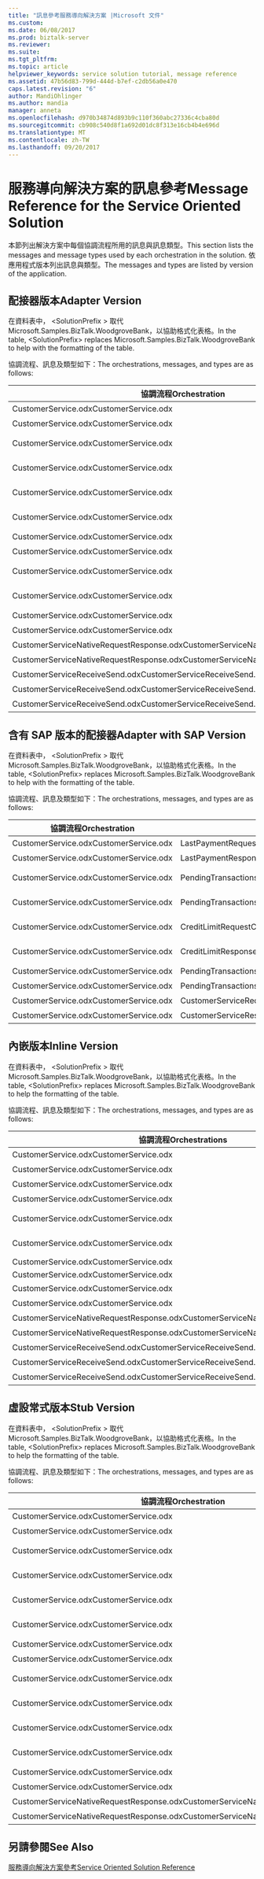 ```yaml
---
title: "訊息參考服務導向解決方案 |Microsoft 文件"
ms.custom: 
ms.date: 06/08/2017
ms.prod: biztalk-server
ms.reviewer: 
ms.suite: 
ms.tgt_pltfrm: 
ms.topic: article
helpviewer_keywords: service solution tutorial, message reference
ms.assetid: 47b56d83-799d-444d-b7ef-c2db56a0e470
caps.latest.revision: "6"
author: MandiOhlinger
ms.author: mandia
manager: anneta
ms.openlocfilehash: d970b34874d893b9c110f360abc27336c4cba80d
ms.sourcegitcommit: cb908c540d8f1a692d01dc8f313e16cb4b4e696d
ms.translationtype: MT
ms.contentlocale: zh-TW
ms.lasthandoff: 09/20/2017
---
```

# <a name="message-reference-for-the-service-oriented-solution"></a><span data-ttu-id="b1429-102">服務導向解決方案的訊息參考</span><span class="sxs-lookup"><span data-stu-id="b1429-102">Message Reference for the Service Oriented Solution</span></span>
<span data-ttu-id="b1429-103">本節列出解決方案中每個協調流程所用的訊息與訊息類型。</span><span class="sxs-lookup"><span data-stu-id="b1429-103">This section lists the messages and message types used by each orchestration in the solution.</span></span> <span data-ttu-id="b1429-104">依應用程式版本列出訊息與類型。</span><span class="sxs-lookup"><span data-stu-id="b1429-104">The messages and types are listed by version of the application.</span></span>  
  
## <a name="adapter-version"></a><span data-ttu-id="b1429-105">配接器版本</span><span class="sxs-lookup"><span data-stu-id="b1429-105">Adapter Version</span></span>  
 <span data-ttu-id="b1429-106">在資料表中， \<SolutionPrefix > 取代 Microsoft.Samples.BizTalk.WoodgroveBank，以協助格式化表格。</span><span class="sxs-lookup"><span data-stu-id="b1429-106">In the table, \<SolutionPrefix> replaces Microsoft.Samples.BizTalk.WoodgroveBank to help with the formatting of the table.</span></span>  
  
 <span data-ttu-id="b1429-107">協調流程、訊息及類型如下：</span><span class="sxs-lookup"><span data-stu-id="b1429-107">The orchestrations, messages, and types are as follows:</span></span>  
  
|<span data-ttu-id="b1429-108">協調流程</span><span class="sxs-lookup"><span data-stu-id="b1429-108">Orchestration</span></span>|<span data-ttu-id="b1429-109">訊息</span><span class="sxs-lookup"><span data-stu-id="b1429-109">Message</span></span>|<span data-ttu-id="b1429-110">訊息類型</span><span class="sxs-lookup"><span data-stu-id="b1429-110">Message Type</span></span>|  
|-------------------|-------------|------------------|  
|<span data-ttu-id="b1429-111">CustomerService.odx</span><span class="sxs-lookup"><span data-stu-id="b1429-111">CustomerService.odx</span></span>|<span data-ttu-id="b1429-112">LastPaymentRequest</span><span class="sxs-lookup"><span data-stu-id="b1429-112">LastPaymentRequest</span></span>|<span data-ttu-id="b1429-113">\<SolutionPrefix >。Schemas.LastPaymentRequest</span><span class="sxs-lookup"><span data-stu-id="b1429-113">\<SolutionPrefix>.Schemas.LastPaymentRequest</span></span>|  
|<span data-ttu-id="b1429-114">CustomerService.odx</span><span class="sxs-lookup"><span data-stu-id="b1429-114">CustomerService.odx</span></span>|<span data-ttu-id="b1429-115">LastPaymentResponse</span><span class="sxs-lookup"><span data-stu-id="b1429-115">LastPaymentResponse</span></span>|<span data-ttu-id="b1429-116">\<SolutionPrefix >。Schemas.LastPaymentResponse</span><span class="sxs-lookup"><span data-stu-id="b1429-116">\<SolutionPrefix>.Schemas.LastPaymentResponse</span></span>|  
|<span data-ttu-id="b1429-117">CustomerService.odx</span><span class="sxs-lookup"><span data-stu-id="b1429-117">CustomerService.odx</span></span>|<span data-ttu-id="b1429-118">PendingTransactionsWSRequest</span><span class="sxs-lookup"><span data-stu-id="b1429-118">PendingTransactionsWSRequest</span></span>|<span data-ttu-id="b1429-119">\<SolutionPrefix >。Orchestrations.Adapter.PendTransWS.PendingTransactionsWebService_。GetPendingTransactions_request</span><span class="sxs-lookup"><span data-stu-id="b1429-119">\<SolutionPrefix>.Orchestrations.Adapter.PendTransWS.PendingTransactionsWebService_.GetPendingTransactions_request</span></span>|  
|<span data-ttu-id="b1429-120">CustomerService.odx</span><span class="sxs-lookup"><span data-stu-id="b1429-120">CustomerService.odx</span></span>|<span data-ttu-id="b1429-121">PendingTransactionsWSResponse</span><span class="sxs-lookup"><span data-stu-id="b1429-121">PendingTransactionsWSResponse</span></span>|<span data-ttu-id="b1429-122">\<SolutionPrefix >。Orchestrations.Adapter.PendTransWS.PendingTransactionsWebService_。GetPendingTransactions_response</span><span class="sxs-lookup"><span data-stu-id="b1429-122">\<SolutionPrefix>.Orchestrations.Adapter.PendTransWS.PendingTransactionsWebService_.GetPendingTransactions_response</span></span>|  
|<span data-ttu-id="b1429-123">CustomerService.odx</span><span class="sxs-lookup"><span data-stu-id="b1429-123">CustomerService.odx</span></span>|<span data-ttu-id="b1429-124">CreditLimitRequest</span><span class="sxs-lookup"><span data-stu-id="b1429-124">CreditLimitRequest</span></span>|<span data-ttu-id="b1429-125">\<SolutionPrefix >。Schemas.BAPI_BANKACCT_GET_DETAIL。BAPI_BANKACCT_GET_DETAIL_Request</span><span class="sxs-lookup"><span data-stu-id="b1429-125">\<SolutionPrefix>.Schemas.BAPI_BANKACCT_GET_DETAIL.BAPI_BANKACCT_GET_DETAIL_Request</span></span>|  
|<span data-ttu-id="b1429-126">CustomerService.odx</span><span class="sxs-lookup"><span data-stu-id="b1429-126">CustomerService.odx</span></span>|<span data-ttu-id="b1429-127">CreditLimitResponse</span><span class="sxs-lookup"><span data-stu-id="b1429-127">CreditLimitResponse</span></span>|<span data-ttu-id="b1429-128">\<SolutionPrefix >。Schemas.BAPI_BANKACCT_GET_DETAIL。BAPI_BANKACCT_GET_DETAIL_Response</span><span class="sxs-lookup"><span data-stu-id="b1429-128">\<SolutionPrefix>.Schemas.BAPI_BANKACCT_GET_DETAIL.BAPI_BANKACCT_GET_DETAIL_Response</span></span>|  
|<span data-ttu-id="b1429-129">CustomerService.odx</span><span class="sxs-lookup"><span data-stu-id="b1429-129">CustomerService.odx</span></span>|<span data-ttu-id="b1429-130">PendingTransactionsRequest</span><span class="sxs-lookup"><span data-stu-id="b1429-130">PendingTransactionsRequest</span></span>|<span data-ttu-id="b1429-131">\<SolutionPrefix >。Schemas.PendingTransactionsRequest</span><span class="sxs-lookup"><span data-stu-id="b1429-131">\<SolutionPrefix>.Schemas.PendingTransactionsRequest</span></span>|  
|<span data-ttu-id="b1429-132">CustomerService.odx</span><span class="sxs-lookup"><span data-stu-id="b1429-132">CustomerService.odx</span></span>|<span data-ttu-id="b1429-133">PendingTransactionsResponse</span><span class="sxs-lookup"><span data-stu-id="b1429-133">PendingTransactionsResponse</span></span>|<span data-ttu-id="b1429-134">\<SolutionPrefix >。Schemas.PendingTransactionsResponse</span><span class="sxs-lookup"><span data-stu-id="b1429-134">\<SolutionPrefix>.Schemas.PendingTransactionsResponse</span></span>|  
|<span data-ttu-id="b1429-135">CustomerService.odx</span><span class="sxs-lookup"><span data-stu-id="b1429-135">CustomerService.odx</span></span>|<span data-ttu-id="b1429-136">StubSAPWebServiceRequest</span><span class="sxs-lookup"><span data-stu-id="b1429-136">StubSAPWebServiceRequest</span></span>|<span data-ttu-id="b1429-137">\<SolutionPrefix >。Orchestrations.Adapter.StubSAPWS.StubSAPWS_。GetAccountDetails_request</span><span class="sxs-lookup"><span data-stu-id="b1429-137">\<SolutionPrefix>.Orchestrations.Adapter.StubSAPWS.StubSAPWS_.GetAccountDetails_request</span></span>|  
|<span data-ttu-id="b1429-138">CustomerService.odx</span><span class="sxs-lookup"><span data-stu-id="b1429-138">CustomerService.odx</span></span>|<span data-ttu-id="b1429-139">StubSAPWebServiceResponse</span><span class="sxs-lookup"><span data-stu-id="b1429-139">StubSAPWebServiceResponse</span></span>|<span data-ttu-id="b1429-140">\<SolutionPrefix >。Orchestrations.Adapter.StubSAPWS.StubSAPWS_。GetAccountDetails_response</span><span class="sxs-lookup"><span data-stu-id="b1429-140">\<SolutionPrefix>.Orchestrations.Adapter.StubSAPWS.StubSAPWS_.GetAccountDetails_response</span></span>|  
|<span data-ttu-id="b1429-141">CustomerService.odx</span><span class="sxs-lookup"><span data-stu-id="b1429-141">CustomerService.odx</span></span>|<span data-ttu-id="b1429-142">CustomerServiceRequest</span><span class="sxs-lookup"><span data-stu-id="b1429-142">CustomerServiceRequest</span></span>|<span data-ttu-id="b1429-143">\<SolutionPrefix >。Schemas.CustomerServiceRequest</span><span class="sxs-lookup"><span data-stu-id="b1429-143">\<SolutionPrefix>.Schemas.CustomerServiceRequest</span></span>|  
|<span data-ttu-id="b1429-144">CustomerService.odx</span><span class="sxs-lookup"><span data-stu-id="b1429-144">CustomerService.odx</span></span>|<span data-ttu-id="b1429-145">CustomerServiceResponse</span><span class="sxs-lookup"><span data-stu-id="b1429-145">CustomerServiceResponse</span></span>|<span data-ttu-id="b1429-146">\<SolutionPrefix >。Schemas.CustomerServiceResponse</span><span class="sxs-lookup"><span data-stu-id="b1429-146">\<SolutionPrefix>.Schemas.CustomerServiceResponse</span></span>|  
|<span data-ttu-id="b1429-147">CustomerServiceNativeRequestResponse.odx</span><span class="sxs-lookup"><span data-stu-id="b1429-147">CustomerServiceNativeRequestResponse.odx</span></span>|<span data-ttu-id="b1429-148">CustomerServiceRequest</span><span class="sxs-lookup"><span data-stu-id="b1429-148">CustomerServiceRequest</span></span>|<span data-ttu-id="b1429-149">\<SolutionPrefix >。Schemas.CustomerServiceRequest</span><span class="sxs-lookup"><span data-stu-id="b1429-149">\<SolutionPrefix>.Schemas.CustomerServiceRequest</span></span>|  
|<span data-ttu-id="b1429-150">CustomerServiceNativeRequestResponse.odx</span><span class="sxs-lookup"><span data-stu-id="b1429-150">CustomerServiceNativeRequestResponse.odx</span></span>|<span data-ttu-id="b1429-151">CustomerServiceResponse</span><span class="sxs-lookup"><span data-stu-id="b1429-151">CustomerServiceResponse</span></span>|<span data-ttu-id="b1429-152">\<SolutionPrefix >。Schemas.CustomerServiceResponse</span><span class="sxs-lookup"><span data-stu-id="b1429-152">\<SolutionPrefix>.Schemas.CustomerServiceResponse</span></span>|  
|<span data-ttu-id="b1429-153">CustomerServiceReceiveSend.odx</span><span class="sxs-lookup"><span data-stu-id="b1429-153">CustomerServiceReceiveSend.odx</span></span>|<span data-ttu-id="b1429-154">CustomerServiceResponse2</span><span class="sxs-lookup"><span data-stu-id="b1429-154">CustomerServiceResponse2</span></span>|<span data-ttu-id="b1429-155">\<SolutionPrefix >。Schemas.CustomerServiceResponse</span><span class="sxs-lookup"><span data-stu-id="b1429-155">\<SolutionPrefix>.Schemas.CustomerServiceResponse</span></span>|  
|<span data-ttu-id="b1429-156">CustomerServiceReceiveSend.odx</span><span class="sxs-lookup"><span data-stu-id="b1429-156">CustomerServiceReceiveSend.odx</span></span>|<span data-ttu-id="b1429-157">CustomerServiceResponse</span><span class="sxs-lookup"><span data-stu-id="b1429-157">CustomerServiceResponse</span></span>|<span data-ttu-id="b1429-158">\<SolutionPrefix >。Schemas.CustomerServiceResponse</span><span class="sxs-lookup"><span data-stu-id="b1429-158">\<SolutionPrefix>.Schemas.CustomerServiceResponse</span></span>|  
|<span data-ttu-id="b1429-159">CustomerServiceReceiveSend.odx</span><span class="sxs-lookup"><span data-stu-id="b1429-159">CustomerServiceReceiveSend.odx</span></span>|<span data-ttu-id="b1429-160">CustomerServiceRequest</span><span class="sxs-lookup"><span data-stu-id="b1429-160">CustomerServiceRequest</span></span>|<span data-ttu-id="b1429-161">\<SolutionPrefix >。Schemas.CustomerServiceRequest</span><span class="sxs-lookup"><span data-stu-id="b1429-161">\<SolutionPrefix>.Schemas.CustomerServiceRequest</span></span>|  
  
## <a name="adapter-with-sap-version"></a><span data-ttu-id="b1429-162">含有 SAP 版本的配接器</span><span class="sxs-lookup"><span data-stu-id="b1429-162">Adapter with SAP Version</span></span>  
 <span data-ttu-id="b1429-163">在資料表中， \<SolutionPrefix > 取代 Microsoft.Samples.BizTalk.WoodgroveBank，以協助格式化表格。</span><span class="sxs-lookup"><span data-stu-id="b1429-163">In the table, \<SolutionPrefix> replaces Microsoft.Samples.BizTalk.WoodgroveBank to help with the formatting of the table.</span></span>  
  
 <span data-ttu-id="b1429-164">協調流程、訊息及類型如下：</span><span class="sxs-lookup"><span data-stu-id="b1429-164">The orchestrations, messages, and types are as follows:</span></span>  
  
|<span data-ttu-id="b1429-165">協調流程</span><span class="sxs-lookup"><span data-stu-id="b1429-165">Orchestration</span></span>|<span data-ttu-id="b1429-166">訊息</span><span class="sxs-lookup"><span data-stu-id="b1429-166">Message</span></span>|<span data-ttu-id="b1429-167">訊息類型</span><span class="sxs-lookup"><span data-stu-id="b1429-167">Message Type</span></span>|  
|-------------------|-------------|------------------|  
|<span data-ttu-id="b1429-168">CustomerService.odx</span><span class="sxs-lookup"><span data-stu-id="b1429-168">CustomerService.odx</span></span>|<span data-ttu-id="b1429-169">LastPaymentRequest</span><span class="sxs-lookup"><span data-stu-id="b1429-169">LastPaymentRequest</span></span>|<span data-ttu-id="b1429-170">\<SolutionPrefix >。Schemas.LastPaymentRequest</span><span class="sxs-lookup"><span data-stu-id="b1429-170">\<SolutionPrefix>.Schemas.LastPaymentRequest</span></span>|  
|<span data-ttu-id="b1429-171">CustomerService.odx</span><span class="sxs-lookup"><span data-stu-id="b1429-171">CustomerService.odx</span></span>|<span data-ttu-id="b1429-172">LastPaymentResponse</span><span class="sxs-lookup"><span data-stu-id="b1429-172">LastPaymentResponse</span></span>|<span data-ttu-id="b1429-173">\<SolutionPrefix >。Schemas.LastPaymentResponse</span><span class="sxs-lookup"><span data-stu-id="b1429-173">\<SolutionPrefix>.Schemas.LastPaymentResponse</span></span>|  
|<span data-ttu-id="b1429-174">CustomerService.odx</span><span class="sxs-lookup"><span data-stu-id="b1429-174">CustomerService.odx</span></span>|<span data-ttu-id="b1429-175">PendingTransactionsWSRequest</span><span class="sxs-lookup"><span data-stu-id="b1429-175">PendingTransactionsWSRequest</span></span>|<span data-ttu-id="b1429-176">\<SolutionPrefix >。Orchestrations.Adapter.PendTransWS.PendingTransactionsWebService_。GetPendingTransactions_request</span><span class="sxs-lookup"><span data-stu-id="b1429-176">\<SolutionPrefix>.Orchestrations.Adapter.PendTransWS.PendingTransactionsWebService_.GetPendingTransactions_request</span></span>|  
|<span data-ttu-id="b1429-177">CustomerService.odx</span><span class="sxs-lookup"><span data-stu-id="b1429-177">CustomerService.odx</span></span>|<span data-ttu-id="b1429-178">PendingTransactionsWSResponse</span><span class="sxs-lookup"><span data-stu-id="b1429-178">PendingTransactionsWSResponse</span></span>|<span data-ttu-id="b1429-179">\<SolutionPrefix >。Orchestrations.Adapter.PendTransWS.PendingTransactionsWebService_。GetPendingTransactions_response</span><span class="sxs-lookup"><span data-stu-id="b1429-179">\<SolutionPrefix>.Orchestrations.Adapter.PendTransWS.PendingTransactionsWebService_.GetPendingTransactions_response</span></span>|  
|<span data-ttu-id="b1429-180">CustomerService.odx</span><span class="sxs-lookup"><span data-stu-id="b1429-180">CustomerService.odx</span></span>|<span data-ttu-id="b1429-181">CreditLimitRequest</span><span class="sxs-lookup"><span data-stu-id="b1429-181">CreditLimitRequest</span></span>|<span data-ttu-id="b1429-182">\<SolutionPrefix >。Schemas.BAPI_BANKACCT_GET_DETAIL。BAPI_BANKACCT_GET_DETAIL_Request</span><span class="sxs-lookup"><span data-stu-id="b1429-182">\<SolutionPrefix>.Schemas.BAPI_BANKACCT_GET_DETAIL.BAPI_BANKACCT_GET_DETAIL_Request</span></span>|  
|<span data-ttu-id="b1429-183">CustomerService.odx</span><span class="sxs-lookup"><span data-stu-id="b1429-183">CustomerService.odx</span></span>|<span data-ttu-id="b1429-184">CreditLimitResponse</span><span class="sxs-lookup"><span data-stu-id="b1429-184">CreditLimitResponse</span></span>|<span data-ttu-id="b1429-185">\<SolutionPrefix >。Schemas.BAPI_BANKACCT_GET_DETAIL。BAPI_BANKACCT_GET_DETAIL_Response</span><span class="sxs-lookup"><span data-stu-id="b1429-185">\<SolutionPrefix>.Schemas.BAPI_BANKACCT_GET_DETAIL.BAPI_BANKACCT_GET_DETAIL_Response</span></span>|  
|<span data-ttu-id="b1429-186">CustomerService.odx</span><span class="sxs-lookup"><span data-stu-id="b1429-186">CustomerService.odx</span></span>|<span data-ttu-id="b1429-187">PendingTransactionsRequest</span><span class="sxs-lookup"><span data-stu-id="b1429-187">PendingTransactionsRequest</span></span>|<span data-ttu-id="b1429-188">\<SolutionPrefix >。Schemas.PendingTransactionsRequest</span><span class="sxs-lookup"><span data-stu-id="b1429-188">\<SolutionPrefix>.Schemas.PendingTransactionsRequest</span></span>|  
|<span data-ttu-id="b1429-189">CustomerService.odx</span><span class="sxs-lookup"><span data-stu-id="b1429-189">CustomerService.odx</span></span>|<span data-ttu-id="b1429-190">PendingTransactionsResponse</span><span class="sxs-lookup"><span data-stu-id="b1429-190">PendingTransactionsResponse</span></span>|<span data-ttu-id="b1429-191">\<SolutionPrefix >。Schemas.PendingTransactionsResponse</span><span class="sxs-lookup"><span data-stu-id="b1429-191">\<SolutionPrefix>.Schemas.PendingTransactionsResponse</span></span>|  
|<span data-ttu-id="b1429-192">CustomerService.odx</span><span class="sxs-lookup"><span data-stu-id="b1429-192">CustomerService.odx</span></span>|<span data-ttu-id="b1429-193">CustomerServiceRequest</span><span class="sxs-lookup"><span data-stu-id="b1429-193">CustomerServiceRequest</span></span>|<span data-ttu-id="b1429-194">\<SolutionPrefix >。Schemas.CustomerServiceRequest</span><span class="sxs-lookup"><span data-stu-id="b1429-194">\<SolutionPrefix>.Schemas.CustomerServiceRequest</span></span>|  
|<span data-ttu-id="b1429-195">CustomerService.odx</span><span class="sxs-lookup"><span data-stu-id="b1429-195">CustomerService.odx</span></span>|<span data-ttu-id="b1429-196">CustomerServiceResponse</span><span class="sxs-lookup"><span data-stu-id="b1429-196">CustomerServiceResponse</span></span>|<span data-ttu-id="b1429-197">\<SolutionPrefix >。Schemas.CustomerServiceResponse</span><span class="sxs-lookup"><span data-stu-id="b1429-197">\<SolutionPrefix>.Schemas.CustomerServiceResponse</span></span>|  
  
## <a name="inline-version"></a><span data-ttu-id="b1429-198">內嵌版本</span><span class="sxs-lookup"><span data-stu-id="b1429-198">Inline Version</span></span>  
 <span data-ttu-id="b1429-199">在資料表中， \<SolutionPrefix > 取代 Microsoft.Samples.BizTalk.WoodgroveBank，以協助格式化表格。</span><span class="sxs-lookup"><span data-stu-id="b1429-199">In the table, \<SolutionPrefix> replaces Microsoft.Samples.BizTalk.WoodgroveBank to help the formatting of the table.</span></span>  
  
 <span data-ttu-id="b1429-200">協調流程、訊息及類型如下：</span><span class="sxs-lookup"><span data-stu-id="b1429-200">The orchestrations, messages, and types are as follows:</span></span>  
  
|<span data-ttu-id="b1429-201">協調流程</span><span class="sxs-lookup"><span data-stu-id="b1429-201">Orchestrations</span></span>|<span data-ttu-id="b1429-202">訊息</span><span class="sxs-lookup"><span data-stu-id="b1429-202">Message</span></span>|<span data-ttu-id="b1429-203">訊息類型</span><span class="sxs-lookup"><span data-stu-id="b1429-203">Message Type</span></span>|  
|--------------------|-------------|------------------|  
|<span data-ttu-id="b1429-204">CustomerService.odx</span><span class="sxs-lookup"><span data-stu-id="b1429-204">CustomerService.odx</span></span>|<span data-ttu-id="b1429-205">LastPaymentRequest</span><span class="sxs-lookup"><span data-stu-id="b1429-205">LastPaymentRequest</span></span>|<span data-ttu-id="b1429-206">\<SolutionPrefix >。Schemas.LastPaymentRequest</span><span class="sxs-lookup"><span data-stu-id="b1429-206">\<SolutionPrefix>.Schemas.LastPaymentRequest</span></span>|  
|<span data-ttu-id="b1429-207">CustomerService.odx</span><span class="sxs-lookup"><span data-stu-id="b1429-207">CustomerService.odx</span></span>|<span data-ttu-id="b1429-208">LastPaymentResponse</span><span class="sxs-lookup"><span data-stu-id="b1429-208">LastPaymentResponse</span></span>|<span data-ttu-id="b1429-209">\<SolutionPrefix >。Schemas.LastPaymentResponse</span><span class="sxs-lookup"><span data-stu-id="b1429-209">\<SolutionPrefix>.Schemas.LastPaymentResponse</span></span>|  
|<span data-ttu-id="b1429-210">CustomerService.odx</span><span class="sxs-lookup"><span data-stu-id="b1429-210">CustomerService.odx</span></span>|<span data-ttu-id="b1429-211">PendingTransactionsWSRequest</span><span class="sxs-lookup"><span data-stu-id="b1429-211">PendingTransactionsWSRequest</span></span>|<span data-ttu-id="b1429-212">\<SolutionPrefix >。Schemas.PendingTransactionsRequest</span><span class="sxs-lookup"><span data-stu-id="b1429-212">\<SolutionPrefix>.Schemas.PendingTransactionsRequest</span></span>|  
|<span data-ttu-id="b1429-213">CustomerService.odx</span><span class="sxs-lookup"><span data-stu-id="b1429-213">CustomerService.odx</span></span>|<span data-ttu-id="b1429-214">PendingTransactionsWSResponse</span><span class="sxs-lookup"><span data-stu-id="b1429-214">PendingTransactionsWSResponse</span></span>|<span data-ttu-id="b1429-215">\<SolutionPrefix >。Schemas.PendingTransactionsResponse</span><span class="sxs-lookup"><span data-stu-id="b1429-215">\<SolutionPrefix>.Schemas.PendingTransactionsResponse</span></span>|  
|<span data-ttu-id="b1429-216">CustomerService.odx</span><span class="sxs-lookup"><span data-stu-id="b1429-216">CustomerService.odx</span></span>|<span data-ttu-id="b1429-217">CreditLimitRequest</span><span class="sxs-lookup"><span data-stu-id="b1429-217">CreditLimitRequest</span></span>|<span data-ttu-id="b1429-218">\<SolutionPrefix >。Schemas.BAPI_BANKACCT_GET_DETAIL。BAPI_BANKACCT_GET_DETAIL_Request</span><span class="sxs-lookup"><span data-stu-id="b1429-218">\<SolutionPrefix>.Schemas.BAPI_BANKACCT_GET_DETAIL.BAPI_BANKACCT_GET_DETAIL_Request</span></span>|  
|<span data-ttu-id="b1429-219">CustomerService.odx</span><span class="sxs-lookup"><span data-stu-id="b1429-219">CustomerService.odx</span></span>|<span data-ttu-id="b1429-220">CreditLimitResponse</span><span class="sxs-lookup"><span data-stu-id="b1429-220">CreditLimitResponse</span></span>|<span data-ttu-id="b1429-221">\<SolutionPrefix >。Schemas.BAPI_BANKACCT_GET_DETAIL。BAPI_BANKACCT_GET_DETAIL_Response</span><span class="sxs-lookup"><span data-stu-id="b1429-221">\<SolutionPrefix>.Schemas.BAPI_BANKACCT_GET_DETAIL.BAPI_BANKACCT_GET_DETAIL_Response</span></span>|  
|<span data-ttu-id="b1429-222">CustomerService.odx</span><span class="sxs-lookup"><span data-stu-id="b1429-222">CustomerService.odx</span></span>|<span data-ttu-id="b1429-223">LastPaymentRequestAfterSendPipeline</span><span class="sxs-lookup"><span data-stu-id="b1429-223">LastPaymentRequestAfterSendPipeline</span></span>|<span data-ttu-id="b1429-224">System.Xml.XmlDocument</span><span class="sxs-lookup"><span data-stu-id="b1429-224">System.Xml.XmlDocument</span></span>|  
|<span data-ttu-id="b1429-225">CustomerService.odx</span><span class="sxs-lookup"><span data-stu-id="b1429-225">CustomerService.odx</span></span>|<span data-ttu-id="b1429-226">LastPaymentResponseBeforeReceivePipeline</span><span class="sxs-lookup"><span data-stu-id="b1429-226">LastPaymentResponseBeforeReceivePipeline</span></span>|<span data-ttu-id="b1429-227">System.Xml.XmlDocument</span><span class="sxs-lookup"><span data-stu-id="b1429-227">System.Xml.XmlDocument</span></span>|  
|<span data-ttu-id="b1429-228">CustomerService.odx</span><span class="sxs-lookup"><span data-stu-id="b1429-228">CustomerService.odx</span></span>|<span data-ttu-id="b1429-229">CustomerServiceRequest</span><span class="sxs-lookup"><span data-stu-id="b1429-229">CustomerServiceRequest</span></span>|<span data-ttu-id="b1429-230">\<SolutionPrefix >。Schemas.CustomerServiceRequest</span><span class="sxs-lookup"><span data-stu-id="b1429-230">\<SolutionPrefix>.Schemas.CustomerServiceRequest</span></span>|  
|<span data-ttu-id="b1429-231">CustomerService.odx</span><span class="sxs-lookup"><span data-stu-id="b1429-231">CustomerService.odx</span></span>|<span data-ttu-id="b1429-232">CustomerServiceResponse</span><span class="sxs-lookup"><span data-stu-id="b1429-232">CustomerServiceResponse</span></span>|<span data-ttu-id="b1429-233">\<SolutionPrefix >。Schemas.CustomerServiceResponse</span><span class="sxs-lookup"><span data-stu-id="b1429-233">\<SolutionPrefix>.Schemas.CustomerServiceResponse</span></span>|  
|<span data-ttu-id="b1429-234">CustomerServiceNativeRequestResponse.odx</span><span class="sxs-lookup"><span data-stu-id="b1429-234">CustomerServiceNativeRequestResponse.odx</span></span>|<span data-ttu-id="b1429-235">CustomerServiceRequest</span><span class="sxs-lookup"><span data-stu-id="b1429-235">CustomerServiceRequest</span></span>|<span data-ttu-id="b1429-236">\<SolutionPrefix >。Schemas.CustomerServiceRequest</span><span class="sxs-lookup"><span data-stu-id="b1429-236">\<SolutionPrefix>.Schemas.CustomerServiceRequest</span></span>|  
|<span data-ttu-id="b1429-237">CustomerServiceNativeRequestResponse.odx</span><span class="sxs-lookup"><span data-stu-id="b1429-237">CustomerServiceNativeRequestResponse.odx</span></span>|<span data-ttu-id="b1429-238">CustomerServiceResponse</span><span class="sxs-lookup"><span data-stu-id="b1429-238">CustomerServiceResponse</span></span>|<span data-ttu-id="b1429-239">\<SolutionPrefix >。Schemas.CustomerServiceResponse</span><span class="sxs-lookup"><span data-stu-id="b1429-239">\<SolutionPrefix>.Schemas.CustomerServiceResponse</span></span>|  
|<span data-ttu-id="b1429-240">CustomerServiceReceiveSend.odx</span><span class="sxs-lookup"><span data-stu-id="b1429-240">CustomerServiceReceiveSend.odx</span></span>|<span data-ttu-id="b1429-241">CustomerServiceResponse2</span><span class="sxs-lookup"><span data-stu-id="b1429-241">CustomerServiceResponse2</span></span>|<span data-ttu-id="b1429-242">\<SolutionPrefix >。Schemas.CustomerServiceResponse</span><span class="sxs-lookup"><span data-stu-id="b1429-242">\<SolutionPrefix>.Schemas.CustomerServiceResponse</span></span>|  
|<span data-ttu-id="b1429-243">CustomerServiceReceiveSend.odx</span><span class="sxs-lookup"><span data-stu-id="b1429-243">CustomerServiceReceiveSend.odx</span></span>|<span data-ttu-id="b1429-244">CustomerServiceResponse</span><span class="sxs-lookup"><span data-stu-id="b1429-244">CustomerServiceResponse</span></span>|<span data-ttu-id="b1429-245">\<SolutionPrefix >。Schemas.CustomerServiceResponse</span><span class="sxs-lookup"><span data-stu-id="b1429-245">\<SolutionPrefix>.Schemas.CustomerServiceResponse</span></span>|  
|<span data-ttu-id="b1429-246">CustomerServiceReceiveSend.odx</span><span class="sxs-lookup"><span data-stu-id="b1429-246">CustomerServiceReceiveSend.odx</span></span>|<span data-ttu-id="b1429-247">CustomerServiceRequest</span><span class="sxs-lookup"><span data-stu-id="b1429-247">CustomerServiceRequest</span></span>|<span data-ttu-id="b1429-248">\<SolutionPrefix >。Schemas.CustomerServiceRequest</span><span class="sxs-lookup"><span data-stu-id="b1429-248">\<SolutionPrefix>.Schemas.CustomerServiceRequest</span></span>|  
  
## <a name="stub-version"></a><span data-ttu-id="b1429-249">虛設常式版本</span><span class="sxs-lookup"><span data-stu-id="b1429-249">Stub Version</span></span>  
 <span data-ttu-id="b1429-250">在資料表中， \<SolutionPrefix > 取代 Microsoft.Samples.BizTalk.WoodgroveBank，以協助格式化表格。</span><span class="sxs-lookup"><span data-stu-id="b1429-250">In the table, \<SolutionPrefix> replaces Microsoft.Samples.BizTalk.WoodgroveBank to help the formatting of the table.</span></span>  
  
 <span data-ttu-id="b1429-251">協調流程、訊息及類型如下：</span><span class="sxs-lookup"><span data-stu-id="b1429-251">The orchestrations, messages, and types are as follows:</span></span>  
  
|<span data-ttu-id="b1429-252">協調流程</span><span class="sxs-lookup"><span data-stu-id="b1429-252">Orchestration</span></span>|<span data-ttu-id="b1429-253">訊息</span><span class="sxs-lookup"><span data-stu-id="b1429-253">Message</span></span>|<span data-ttu-id="b1429-254">訊息類型</span><span class="sxs-lookup"><span data-stu-id="b1429-254">Message Type</span></span>|  
|-------------------|-------------|------------------|  
|<span data-ttu-id="b1429-255">CustomerService.odx</span><span class="sxs-lookup"><span data-stu-id="b1429-255">CustomerService.odx</span></span>|<span data-ttu-id="b1429-256">LastPaymentRequest</span><span class="sxs-lookup"><span data-stu-id="b1429-256">LastPaymentRequest</span></span>|<span data-ttu-id="b1429-257">\<SolutionPrefix >。Schemas.LastPaymentRequest</span><span class="sxs-lookup"><span data-stu-id="b1429-257">\<SolutionPrefix>.Schemas.LastPaymentRequest</span></span>|  
|<span data-ttu-id="b1429-258">CustomerService.odx</span><span class="sxs-lookup"><span data-stu-id="b1429-258">CustomerService.odx</span></span>|<span data-ttu-id="b1429-259">LastPaymentResponse</span><span class="sxs-lookup"><span data-stu-id="b1429-259">LastPaymentResponse</span></span>|<span data-ttu-id="b1429-260">\<SolutionPrefix >。Schemas.LastPaymentResponse</span><span class="sxs-lookup"><span data-stu-id="b1429-260">\<SolutionPrefix>.Schemas.LastPaymentResponse</span></span>|  
|<span data-ttu-id="b1429-261">CustomerService.odx</span><span class="sxs-lookup"><span data-stu-id="b1429-261">CustomerService.odx</span></span>|<span data-ttu-id="b1429-262">PendingTransactionsWSRequest</span><span class="sxs-lookup"><span data-stu-id="b1429-262">PendingTransactionsWSRequest</span></span>|<span data-ttu-id="b1429-263">\<SolutionPrefix >。Orchestrations.Stubbed.StubPendTransWS.StubPendingTransactionsWebService_。GetPendingTransactions_request</span><span class="sxs-lookup"><span data-stu-id="b1429-263">\<SolutionPrefix>.Orchestrations.Stubbed.StubPendTransWS.StubPendingTransactionsWebService_.GetPendingTransactions_request</span></span>|  
|<span data-ttu-id="b1429-264">CustomerService.odx</span><span class="sxs-lookup"><span data-stu-id="b1429-264">CustomerService.odx</span></span>|<span data-ttu-id="b1429-265">PendingTransactionsWSResponse</span><span class="sxs-lookup"><span data-stu-id="b1429-265">PendingTransactionsWSResponse</span></span>|<span data-ttu-id="b1429-266">\<SolutionPrefix >。Orchestrations.Stubbed.StubPendTransWS.StubPendingTransactionsWebService_。GetPendingTransactions_response</span><span class="sxs-lookup"><span data-stu-id="b1429-266">\<SolutionPrefix>.Orchestrations.Stubbed.StubPendTransWS.StubPendingTransactionsWebService_.GetPendingTransactions_response</span></span>|  
|<span data-ttu-id="b1429-267">CustomerService.odx</span><span class="sxs-lookup"><span data-stu-id="b1429-267">CustomerService.odx</span></span>|<span data-ttu-id="b1429-268">CreditLimitRequest</span><span class="sxs-lookup"><span data-stu-id="b1429-268">CreditLimitRequest</span></span>|<span data-ttu-id="b1429-269">\<SolutionPrefix >。Schemas.BAPI_BANKACCT_GET_DETAIL。BAPI_BANKACCT_GET_DETAIL_Request</span><span class="sxs-lookup"><span data-stu-id="b1429-269">\<SolutionPrefix>.Schemas.BAPI_BANKACCT_GET_DETAIL.BAPI_BANKACCT_GET_DETAIL_Request</span></span>|  
|<span data-ttu-id="b1429-270">CustomerService.odx</span><span class="sxs-lookup"><span data-stu-id="b1429-270">CustomerService.odx</span></span>|<span data-ttu-id="b1429-271">CreditLimitResponse</span><span class="sxs-lookup"><span data-stu-id="b1429-271">CreditLimitResponse</span></span>|<span data-ttu-id="b1429-272">\<SolutionPrefix >。Schemas.BAPI_BANKACCT_GET_DETAIL。BAPI_BANKACCT_GET_DETAIL_Response</span><span class="sxs-lookup"><span data-stu-id="b1429-272">\<SolutionPrefix>.Schemas.BAPI_BANKACCT_GET_DETAIL.BAPI_BANKACCT_GET_DETAIL_Response</span></span>|  
|<span data-ttu-id="b1429-273">CustomerService.odx</span><span class="sxs-lookup"><span data-stu-id="b1429-273">CustomerService.odx</span></span>|<span data-ttu-id="b1429-274">PendingTransactionsRequest</span><span class="sxs-lookup"><span data-stu-id="b1429-274">PendingTransactionsRequest</span></span>|<span data-ttu-id="b1429-275">\<SolutionPrefix >。Schemas.PendingTransactionsRequest</span><span class="sxs-lookup"><span data-stu-id="b1429-275">\<SolutionPrefix>.Schemas.PendingTransactionsRequest</span></span>|  
|<span data-ttu-id="b1429-276">CustomerService.odx</span><span class="sxs-lookup"><span data-stu-id="b1429-276">CustomerService.odx</span></span>|<span data-ttu-id="b1429-277">PendingTransactionsResponse</span><span class="sxs-lookup"><span data-stu-id="b1429-277">PendingTransactionsResponse</span></span>|<span data-ttu-id="b1429-278">\<SolutionPrefix >。Schemas.PendingTransactionsResponse</span><span class="sxs-lookup"><span data-stu-id="b1429-278">\<SolutionPrefix>.Schemas.PendingTransactionsResponse</span></span>|  
|<span data-ttu-id="b1429-279">CustomerService.odx</span><span class="sxs-lookup"><span data-stu-id="b1429-279">CustomerService.odx</span></span>|<span data-ttu-id="b1429-280">PaymentTrackerWSRequest</span><span class="sxs-lookup"><span data-stu-id="b1429-280">PaymentTrackerWSRequest</span></span>|<span data-ttu-id="b1429-281">\<SolutionPrefix >。Orchestrations.Stubbed.StubPmntTrckWS.StubPaymentTrackerWebService_。GetLastPayments_request</span><span class="sxs-lookup"><span data-stu-id="b1429-281">\<SolutionPrefix>.Orchestrations.Stubbed.StubPmntTrckWS.StubPaymentTrackerWebService_.GetLastPayments_request</span></span>|  
|<span data-ttu-id="b1429-282">CustomerService.odx</span><span class="sxs-lookup"><span data-stu-id="b1429-282">CustomerService.odx</span></span>|<span data-ttu-id="b1429-283">PaymentTrackerWSResponse</span><span class="sxs-lookup"><span data-stu-id="b1429-283">PaymentTrackerWSResponse</span></span>|<span data-ttu-id="b1429-284">\<SolutionPrefix >。Orchestrations.Stubbed.StubPmntTrckWS.StubPaymentTrackerWebService_。GetLastPayments_response</span><span class="sxs-lookup"><span data-stu-id="b1429-284">\<SolutionPrefix>.Orchestrations.Stubbed.StubPmntTrckWS.StubPaymentTrackerWebService_.GetLastPayments_response</span></span>|  
|<span data-ttu-id="b1429-285">CustomerService.odx</span><span class="sxs-lookup"><span data-stu-id="b1429-285">CustomerService.odx</span></span>|<span data-ttu-id="b1429-286">StubSAPWSRequest</span><span class="sxs-lookup"><span data-stu-id="b1429-286">StubSAPWSRequest</span></span>|<span data-ttu-id="b1429-287">\<SolutionPrefix >。Orchestrations.Stubbed.StubSAPWS.StubSAPWS_。GetAccountDetails_request</span><span class="sxs-lookup"><span data-stu-id="b1429-287">\<SolutionPrefix>.Orchestrations.Stubbed.StubSAPWS.StubSAPWS_.GetAccountDetails_request</span></span>|  
|<span data-ttu-id="b1429-288">CustomerService.odx</span><span class="sxs-lookup"><span data-stu-id="b1429-288">CustomerService.odx</span></span>|<span data-ttu-id="b1429-289">StubSAPWSResponse</span><span class="sxs-lookup"><span data-stu-id="b1429-289">StubSAPWSResponse</span></span>|<span data-ttu-id="b1429-290">\<SolutionPrefix >。Orchestrations.Stubbed.StubSAPWS.StubSAPWS_。GetAccountDetails_response</span><span class="sxs-lookup"><span data-stu-id="b1429-290">\<SolutionPrefix>.Orchestrations.Stubbed.StubSAPWS.StubSAPWS_.GetAccountDetails_response</span></span>|  
|<span data-ttu-id="b1429-291">CustomerService.odx</span><span class="sxs-lookup"><span data-stu-id="b1429-291">CustomerService.odx</span></span>|<span data-ttu-id="b1429-292">CustomerServiceRequest</span><span class="sxs-lookup"><span data-stu-id="b1429-292">CustomerServiceRequest</span></span>|<span data-ttu-id="b1429-293">\<SolutionPrefix >。Schemas.CustomerServiceRequest</span><span class="sxs-lookup"><span data-stu-id="b1429-293">\<SolutionPrefix>.Schemas.CustomerServiceRequest</span></span>|  
|<span data-ttu-id="b1429-294">CustomerService.odx</span><span class="sxs-lookup"><span data-stu-id="b1429-294">CustomerService.odx</span></span>|<span data-ttu-id="b1429-295">CustomerServiceResponse</span><span class="sxs-lookup"><span data-stu-id="b1429-295">CustomerServiceResponse</span></span>|<span data-ttu-id="b1429-296">\<SolutionPrefix >。Schemas.CustomerServiceResponse</span><span class="sxs-lookup"><span data-stu-id="b1429-296">\<SolutionPrefix>.Schemas.CustomerServiceResponse</span></span>|  
|<span data-ttu-id="b1429-297">CustomerServiceNativeRequestResponse.odx</span><span class="sxs-lookup"><span data-stu-id="b1429-297">CustomerServiceNativeRequestResponse.odx</span></span>|<span data-ttu-id="b1429-298">CustomerServiceRequest</span><span class="sxs-lookup"><span data-stu-id="b1429-298">CustomerServiceRequest</span></span>|<span data-ttu-id="b1429-299">\<SolutionPrefix >。Schemas.CustomerServiceRequest</span><span class="sxs-lookup"><span data-stu-id="b1429-299">\<SolutionPrefix>.Schemas.CustomerServiceRequest</span></span>|  
|<span data-ttu-id="b1429-300">CustomerServiceNativeRequestResponse.odx</span><span class="sxs-lookup"><span data-stu-id="b1429-300">CustomerServiceNativeRequestResponse.odx</span></span>|<span data-ttu-id="b1429-301">CustomerServiceResponse</span><span class="sxs-lookup"><span data-stu-id="b1429-301">CustomerServiceResponse</span></span>|<span data-ttu-id="b1429-302">\<SolutionPrefix >。Schemas.CustomerServiceResponse</span><span class="sxs-lookup"><span data-stu-id="b1429-302">\<SolutionPrefix>.Schemas.CustomerServiceResponse</span></span>|  
  
## <a name="see-also"></a><span data-ttu-id="b1429-303">另請參閱</span><span class="sxs-lookup"><span data-stu-id="b1429-303">See Also</span></span>  
 [<span data-ttu-id="b1429-304">服務導向解決方案參考</span><span class="sxs-lookup"><span data-stu-id="b1429-304">Service Oriented Solution Reference</span></span>](../core/service-oriented-solution-reference.md)